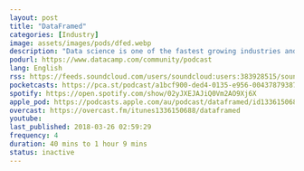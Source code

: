 ```yaml
---
layout: post
title: "DataFrame‪d‬"
categories: [Industry]
image: assets/images/pods/dfed.webp
description: "Data science is one of the fastest growing industries and has been called the ‘Sexiest job of the 21st Century’. But what exactly is data science? In this podcast, brought to you by DataCamp, Hugo Bowne-Anderson approaches the question by exploring what problems data science can solve rather than defining what data science is. From automated medical diagnosis and self-driving cars to recommendation systems and climate change, come on a journey with experts from industry and academia to explore the industry that will change the course of the 21st century."
podurl: https://www.datacamp.com/community/podcast
lang: English
rss: https://feeds.soundcloud.com/users/soundcloud:users:383928515/sounds.rss
pocketcasts: https://pca.st/podcast/a1bcf900-ded4-0135-e956-00437879387e
spotify: https://open.spotify.com/show/02yJXEJAJiQ0Vm2AO9Xj6X
apple_pod: https://podcasts.apple.com/au/podcast/dataframed/id1336150688
overcast: https://overcast.fm/itunes1336150688/dataframed
youtube:
last_published: 2018-03-26 02:59:29
frequency: 4
duration: 40 mins to 1 hour 9 mins
status: inactive
---
```


